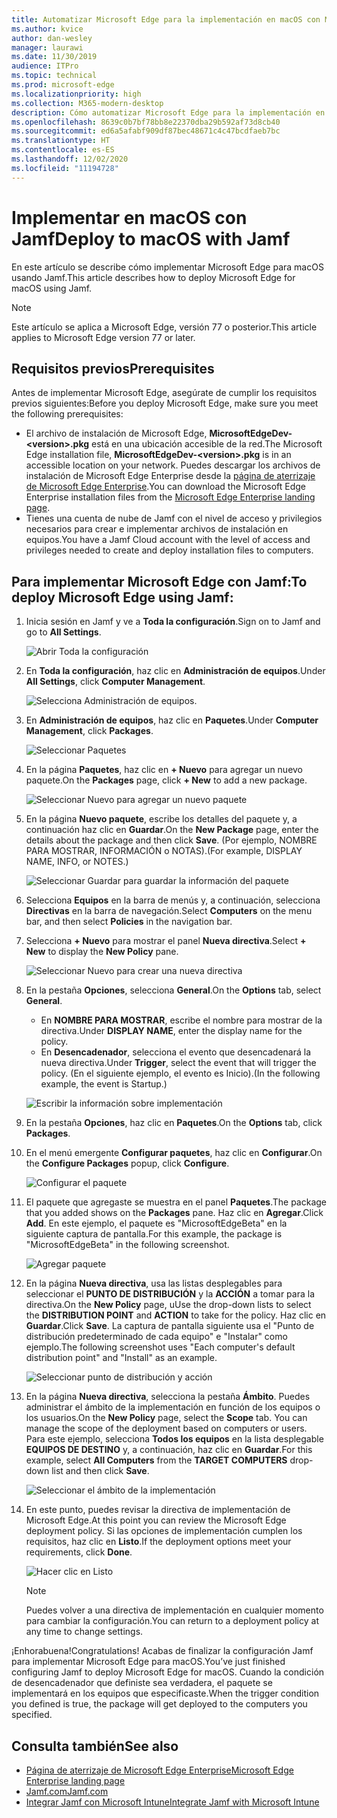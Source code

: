 ```yaml
---
title: Automatizar Microsoft Edge para la implementación en macOS con Microsoft Intune
ms.author: kvice
author: dan-wesley
manager: laurawi
ms.date: 11/30/2019
audience: ITPro
ms.topic: technical
ms.prod: microsoft-edge
ms.localizationpriority: high
ms.collection: M365-modern-desktop
description: Cómo automatizar Microsoft Edge para la implementación en macOS con Jamf.
ms.openlocfilehash: 8639c0b7bf78bb8e22370dba29b592af73d8cb40
ms.sourcegitcommit: ed6a5afabf909df87bec48671c4c47bcdfaeb7bc
ms.translationtype: HT
ms.contentlocale: es-ES
ms.lasthandoff: 12/02/2020
ms.locfileid: "11194728"
---
```

# <span data-ttu-id="fee09-103">Implementar en macOS con Jamf</span><span class="sxs-lookup"><span data-stu-id="fee09-103">Deploy to macOS with Jamf</span></span>

<span data-ttu-id="fee09-104">En este artículo se describe cómo implementar Microsoft Edge para macOS usando Jamf.</span><span class="sxs-lookup"><span data-stu-id="fee09-104">This article describes how to deploy Microsoft Edge for macOS using Jamf.</span></span>

> [!NOTE]
> <span data-ttu-id="fee09-105">Este artículo se aplica a Microsoft Edge, versión 77 o posterior.</span><span class="sxs-lookup"><span data-stu-id="fee09-105">This article applies to Microsoft Edge version 77 or later.</span></span>

## <span data-ttu-id="fee09-106">Requisitos previos</span><span class="sxs-lookup"><span data-stu-id="fee09-106">Prerequisites</span></span>

<span data-ttu-id="fee09-107">Antes de implementar Microsoft Edge, asegúrate de cumplir los requisitos previos siguientes:</span><span class="sxs-lookup"><span data-stu-id="fee09-107">Before you deploy Microsoft Edge, make sure you meet the following prerequisites:</span></span>

- <span data-ttu-id="fee09-108">El archivo de instalación de Microsoft Edge, **MicrosoftEdgeDev-\<version\>.pkg** está en una ubicación accesible de la red.</span><span class="sxs-lookup"><span data-stu-id="fee09-108">The Microsoft Edge installation file,  **MicrosoftEdgeDev-\<version\>.pkg** is in an accessible location on your network.</span></span> <span data-ttu-id="fee09-109">Puedes descargar los archivos de instalación de Microsoft Edge Enterprise desde la [página de aterrizaje de Microsoft Edge Enterprise](https://aka.ms/EdgeEnterprise).</span><span class="sxs-lookup"><span data-stu-id="fee09-109">You can download the Microsoft Edge Enterprise installation files from the [Microsoft Edge Enterprise landing page](https://aka.ms/EdgeEnterprise).</span></span>
- <span data-ttu-id="fee09-110">Tienes una cuenta de nube de Jamf con el nivel de acceso y privilegios necesarios para crear e implementar archivos de instalación en equipos.</span><span class="sxs-lookup"><span data-stu-id="fee09-110">You have a Jamf Cloud account with the level of access and privileges needed to create and deploy installation files to computers.</span></span>

## <span data-ttu-id="fee09-111">Para implementar Microsoft Edge con Jamf:</span><span class="sxs-lookup"><span data-stu-id="fee09-111">To deploy Microsoft Edge using Jamf:</span></span>

1. <span data-ttu-id="fee09-112">Inicia sesión en Jamf y ve a **Toda la configuración**.</span><span class="sxs-lookup"><span data-stu-id="fee09-112">Sign on to Jamf and go to **All Settings**.</span></span>

    ![Abrir Toda la configuración](./media/mac-deploy/jamf-dash-main-open-settings.png)

2. <span data-ttu-id="fee09-114">En **Toda la configuración**, haz clic en **Administración de equipos**.</span><span class="sxs-lookup"><span data-stu-id="fee09-114">Under **All Settings**, click **Computer Management**.</span></span>

    ![Selecciona Administración de equipos.](./media/mac-deploy/jamf-all-settings-computer-mgmt.png)

3. <span data-ttu-id="fee09-116">En **Administración de equipos**, haz clic en **Paquetes**.</span><span class="sxs-lookup"><span data-stu-id="fee09-116">Under **Computer Management**, click **Packages**.</span></span>

    ![Seleccionar Paquetes](./media/mac-deploy/jamf-all-settings-computer-mgmt-pkgs.png)

4. <span data-ttu-id="fee09-118">En la página **Paquetes**, haz clic en **+ Nuevo** para agregar un nuevo paquete.</span><span class="sxs-lookup"><span data-stu-id="fee09-118">On the **Packages** page, click **+ New** to add a new package.</span></span>

    ![Seleccionar Nuevo para agregar un nuevo paquete](./media/mac-deploy/jamf-all-settings-computer-mgmt-new-pkg.png)

5. <span data-ttu-id="fee09-120">En la página **Nuevo paquete**, escribe los detalles del paquete y, a continuación haz clic en **Guardar**.</span><span class="sxs-lookup"><span data-stu-id="fee09-120">On the **New Package** page, enter the details about the package and then click **Save**.</span></span> <span data-ttu-id="fee09-121">(Por ejemplo, NOMBRE PARA MOSTRAR, INFORMACIÓN o NOTAS).</span><span class="sxs-lookup"><span data-stu-id="fee09-121">(For example, DISPLAY NAME, INFO, or NOTES.)</span></span>

    ![Seleccionar Guardar para guardar la información del paquete](./media/mac-deploy/jamf-all-settings-computer-mgmt-save-pkg-info.png)

6. <span data-ttu-id="fee09-123">Selecciona **Equipos** en la barra de menús y, a continuación, selecciona **Directivas** en la barra de navegación.</span><span class="sxs-lookup"><span data-stu-id="fee09-123">Select **Computers** on the menu bar, and then select **Policies** in the navigation bar.</span></span>

7. <span data-ttu-id="fee09-124">Selecciona **+ Nuevo** para mostrar el panel **Nueva directiva**.</span><span class="sxs-lookup"><span data-stu-id="fee09-124">Select **+ New** to display the **New Policy** pane.</span></span>

    ![Seleccionar Nuevo para crear una nueva directiva](./media/mac-deploy/jamf-all-settings-computer-new-policy.png)

8. <span data-ttu-id="fee09-126">En la pestaña **Opciones**, selecciona **General**.</span><span class="sxs-lookup"><span data-stu-id="fee09-126">On the **Options** tab, select **General**.</span></span>

    - <span data-ttu-id="fee09-127">En **NOMBRE PARA MOSTRAR**, escribe el nombre para mostrar de la directiva.</span><span class="sxs-lookup"><span data-stu-id="fee09-127">Under **DISPLAY NAME**, enter the display name for the policy.</span></span>
    - <span data-ttu-id="fee09-128">En **Desencadenador**, selecciona el evento que desencadenará la nueva directiva.</span><span class="sxs-lookup"><span data-stu-id="fee09-128">Under **Trigger**, select the event that will trigger the policy.</span></span> <span data-ttu-id="fee09-129">(En el siguiente ejemplo, el evento es Inicio).</span><span class="sxs-lookup"><span data-stu-id="fee09-129">(In the following example, the event is Startup.)</span></span>

    ![Escribir la información sobre implementación](./media/mac-deploy/jamf-all-settings-computer-cfg-policy.png)

9. <span data-ttu-id="fee09-131">En la pestaña **Opciones**, haz clic en **Paquetes**.</span><span class="sxs-lookup"><span data-stu-id="fee09-131">On the **Options** tab, click **Packages**.</span></span>

10. <span data-ttu-id="fee09-132">En el menú emergente **Configurar paquetes**, haz clic en **Configurar**.</span><span class="sxs-lookup"><span data-stu-id="fee09-132">On the **Configure Packages** popup, click **Configure**.</span></span>

    ![Configurar el paquete](./media/mac-deploy/jamf-all-settings-computer-policy-pkg-configure.png)

11. <span data-ttu-id="fee09-134">El paquete que agregaste se muestra en el panel **Paquetes**.</span><span class="sxs-lookup"><span data-stu-id="fee09-134">The package that you added shows on the **Packages** pane.</span></span> <span data-ttu-id="fee09-135">Haz clic en **Agregar**.</span><span class="sxs-lookup"><span data-stu-id="fee09-135">Click **Add**.</span></span> <span data-ttu-id="fee09-136">En este ejemplo, el paquete es "MicrosoftEdgeBeta" en la siguiente captura de pantalla.</span><span class="sxs-lookup"><span data-stu-id="fee09-136">For this example, the package is "MicrosoftEdgeBeta" in the following screenshot.</span></span>

    ![Agregar paquete](./media/mac-deploy/jamf-all-settings-computer-policy-pkg-add-beta.png)

12. <span data-ttu-id="fee09-138">En la página **Nueva directiva**, usa las listas desplegables para seleccionar el **PUNTO DE DISTRIBUCIÓN** y la **ACCIÓN** a tomar para la directiva.</span><span class="sxs-lookup"><span data-stu-id="fee09-138">On the **New Policy** page, uUse the drop-down lists to select the **DISTRIBUTION POINT** and **ACTION** to take for the policy.</span></span> <span data-ttu-id="fee09-139">Haz clic en **Guardar**.</span><span class="sxs-lookup"><span data-stu-id="fee09-139">Click **Save**.</span></span> <span data-ttu-id="fee09-140">La captura de pantalla siguiente usa el "Punto de distribución predeterminado de cada equipo" e "Instalar" como ejemplo.</span><span class="sxs-lookup"><span data-stu-id="fee09-140">The following screenshot uses "Each computer's default distribution point" and "Install" as an example.</span></span>

    ![Seleccionar punto de distribución y acción](./media/mac-deploy/jamf-all-settings-computer-mgmt-pkg-cfg-distro.png)

13. <span data-ttu-id="fee09-142">En la página **Nueva directiva**, selecciona la pestaña **Ámbito**. Puedes administrar el ámbito de la implementación en función de los equipos o los usuarios.</span><span class="sxs-lookup"><span data-stu-id="fee09-142">On the **New Policy** page, select the **Scope** tab. You can manage the scope of the deployment based on computers or users.</span></span> <span data-ttu-id="fee09-143">Para este ejemplo, selecciona **Todos los equipos** en la lista desplegable **EQUIPOS DE DESTINO** y, a continuación, haz clic en **Guardar**.</span><span class="sxs-lookup"><span data-stu-id="fee09-143">For this example, select **All Computers** from the **TARGET COMPUTERS** drop-down list and then click **Save**.</span></span>

    ![Seleccionar el ámbito de la implementación](./media/mac-deploy/jamf-all-settings-computer-mgmt-add-target.png)

14. <span data-ttu-id="fee09-145">En este punto, puedes revisar la directiva de implementación de Microsoft Edge.</span><span class="sxs-lookup"><span data-stu-id="fee09-145">At this point you can review the Microsoft Edge deployment policy.</span></span> <span data-ttu-id="fee09-146">Si las opciones de implementación cumplen los requisitos, haz clic en **Listo**.</span><span class="sxs-lookup"><span data-stu-id="fee09-146">If the deployment options meet your requirements, click **Done**.</span></span>

    ![Hacer clic en Listo](./media/mac-deploy/jamf-all-settings-computer-mgmt-finish-add-deployment.png)

    > [!NOTE]
    > <span data-ttu-id="fee09-148">Puedes volver a una directiva de implementación en cualquier momento para cambiar la configuración.</span><span class="sxs-lookup"><span data-stu-id="fee09-148">You can return to a deployment policy at any time to change settings.</span></span>

<span data-ttu-id="fee09-149">¡Enhorabuena!</span><span class="sxs-lookup"><span data-stu-id="fee09-149">Congratulations!</span></span> <span data-ttu-id="fee09-150">Acabas de finalizar la configuración Jamf para implementar Microsoft Edge para macOS.</span><span class="sxs-lookup"><span data-stu-id="fee09-150">You’ve just finished configuring Jamf to deploy Microsoft Edge for macOS.</span></span> <span data-ttu-id="fee09-151">Cuando la condición de desencadenador que definiste sea verdadera, el paquete se implementará en los equipos que especificaste.</span><span class="sxs-lookup"><span data-stu-id="fee09-151">When the trigger condition you defined is true, the package will get deployed to the computers you specified.</span></span>

## <span data-ttu-id="fee09-152">Consulta también</span><span class="sxs-lookup"><span data-stu-id="fee09-152">See also</span></span>

- [<span data-ttu-id="fee09-153">Página de aterrizaje de Microsoft Edge Enterprise</span><span class="sxs-lookup"><span data-stu-id="fee09-153">Microsoft Edge Enterprise landing page</span></span>](https://aka.ms/EdgeEnterprise)
- [<span data-ttu-id="fee09-154">Jamf.com</span><span class="sxs-lookup"><span data-stu-id="fee09-154">Jamf.com</span></span>](https://www.jamf.com/)
- [<span data-ttu-id="fee09-155">Integrar Jamf con Microsoft Intune</span><span class="sxs-lookup"><span data-stu-id="fee09-155">Integrate Jamf with Microsoft Intune</span></span>](https://docs.microsoft.com/intune/conditional-access-integrate-jamf)
